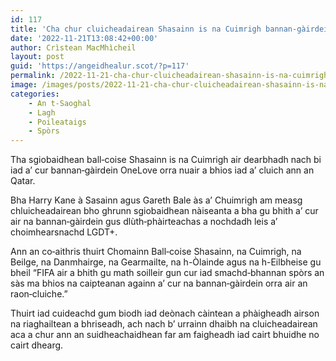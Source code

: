 ```yaml
---
id: 117
title: 'Cha chur cluicheadairean Shasainn is na Cuimrigh bannan‑gàirdein OneLove orra ann an Qatar'
date: '2022-11-21T13:08:42+00:00'
author: Crìstean MacMhìcheil
layout: post
guid: 'https://angeidhealur.scot/?p=117'
permalink: /2022-11-21-cha-chur-cluicheadairean-shasainn-is-na-cuimrigh-bannan%e2%80%91gairdein-onelove-orra-ann-an-qatar/
image: /images/posts/2022-11-21-cha-chur-cluicheadairean-shasainn-is-na-cuimrigh-bannan-gairdein-onelove-orra-ann-an-qatar.webp
categories:
    - An t-Saoghal
    - Lagh
    - Poileataigs
    - Spòrs
---
```


Tha sgiobaidhean ball‑coise Shasainn is na Cuimrigh air dearbhadh nach bi iad a’ cur bannan‑gàirdein OneLove orra nuair a bhios iad a’ cluich ann an Qatar.

Bha Harry Kane à Sasainn agus Gareth Bale às a’ Chuimrigh am measg chluicheadairean bho ghrunn sgiobaidhean nàiseanta a bha gu bhith a’ cur air na bannan‑gàirdein gus dlùth‑phàirteachas a nochdadh leis a’ choimhearsnachd LGDT+.

Ann an co‑aithris thuirt Chomainn Ball‑coise Shasainn, na Cuimrigh, na Beilge, na Danmhairge, na Gearmailte, na h-Òlainde agus na h-Eilbheise gu bheil “FIFA air a bhith gu math soilleir gun cur iad smachd‑bhannan spòrs an sàs ma bhios na caipteanan againn a’ cur na bannan‑gàirdein orra air an raon‑cluiche.”

Thuirt iad cuideachd gum biodh iad deònach càintean a phàigheadh airson na riaghailtean a bhriseadh, ach nach b’ urrainn dhaibh na cluicheadairean aca a chur ann an suidheachaidhean far am faigheadh iad cairt bhuidhe no cairt dhearg.
